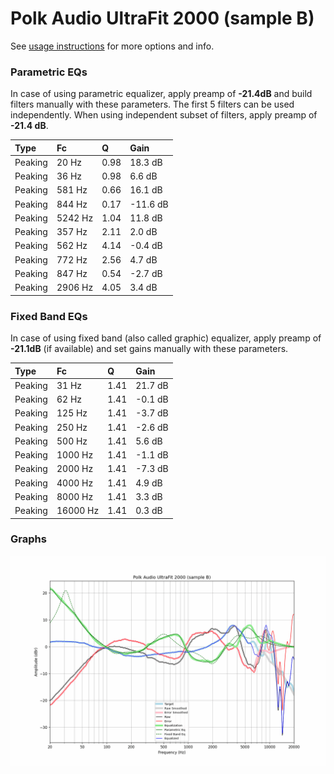# Polk Audio UltraFit 2000 (sample B)
See [usage instructions](https://github.com/jaakkopasanen/AutoEq#usage) for more options and info.

### Parametric EQs
In case of using parametric equalizer, apply preamp of **-21.4dB** and build filters manually
with these parameters. The first 5 filters can be used independently.
When using independent subset of filters, apply preamp of **-21.4 dB**.

| Type    | Fc      |    Q | Gain     |
|:--------|:--------|:-----|:---------|
| Peaking | 20 Hz   | 0.98 | 18.3 dB  |
| Peaking | 36 Hz   | 0.98 | 6.6 dB   |
| Peaking | 581 Hz  | 0.66 | 16.1 dB  |
| Peaking | 844 Hz  | 0.17 | -11.6 dB |
| Peaking | 5242 Hz | 1.04 | 11.8 dB  |
| Peaking | 357 Hz  | 2.11 | 2.0 dB   |
| Peaking | 562 Hz  | 4.14 | -0.4 dB  |
| Peaking | 772 Hz  | 2.56 | 4.7 dB   |
| Peaking | 847 Hz  | 0.54 | -2.7 dB  |
| Peaking | 2906 Hz | 4.05 | 3.4 dB   |

### Fixed Band EQs
In case of using fixed band (also called graphic) equalizer, apply preamp of **-21.1dB**
(if available) and set gains manually with these parameters.

| Type    | Fc       |    Q | Gain    |
|:--------|:---------|:-----|:--------|
| Peaking | 31 Hz    | 1.41 | 21.7 dB |
| Peaking | 62 Hz    | 1.41 | -0.1 dB |
| Peaking | 125 Hz   | 1.41 | -3.7 dB |
| Peaking | 250 Hz   | 1.41 | -2.6 dB |
| Peaking | 500 Hz   | 1.41 | 5.6 dB  |
| Peaking | 1000 Hz  | 1.41 | -1.1 dB |
| Peaking | 2000 Hz  | 1.41 | -7.3 dB |
| Peaking | 4000 Hz  | 1.41 | 4.9 dB  |
| Peaking | 8000 Hz  | 1.41 | 3.3 dB  |
| Peaking | 16000 Hz | 1.41 | 0.3 dB  |

### Graphs
![](./Polk%20Audio%20UltraFit%202000%20(sample%20B).png)